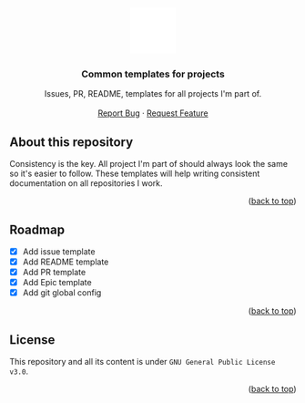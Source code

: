 <a name="readme-top"></a>

<br />
<div align="center">
<a href="#">
    <img src="./assets/sitepoint.svg" alt="Logo" width="80" height="80">
  </a>
  <h3 align="center">Common templates for projects</h3>

  <p align="center">
    Issues, PR, README, templates for all projects I'm part of.
    <br />
    <br />
    <a href="https://github.com/pallandir/common-templates/issues">Report Bug</a>
    ·
    <a href="https://github.com/pallandir/common-templates/issues">Request Feature</a>
  </p>
</div>

## About this repository

Consistency is the key. All project I'm part of should always look the same so it's easier to follow. These templates will help writing consistent documentation on all repositories I work.

<p align="right">(<a href="#readme-top">back to top</a>)</p>

<!-- ROADMAP -->

## Roadmap

- [x] Add issue template
- [x] Add README template
- [x] Add PR template
- [x] Add Epic template
- [x] Add git global config

<p align="right">(<a href="#readme-top">back to top</a>)</p>

<!-- LICENSE -->

## License

This repository and all its content is under `GNU General Public License v3.0`.

<p align="right">(<a href="#readme-top">back to top</a>)</p>
